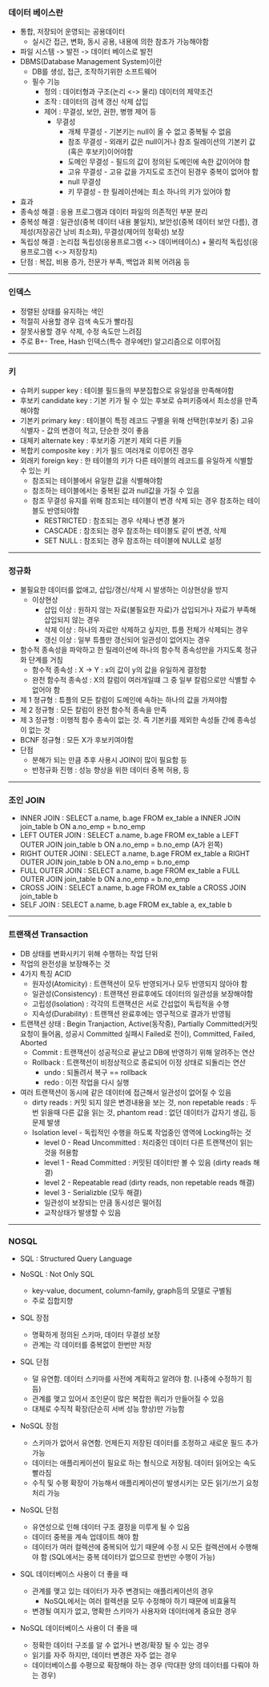 ### 데이터 베이스란
* 통합, 저장되어 운영되는 공용데이터
  * 실시간 접근, 변화, 동시 공용, 내용에 의한 참조가 가능해야함
* 파일 시스템 -> 발전 -> 데이터 베이스로 발전
* DBMS(Database Management System)이란
  * DB를 생성, 접근, 조작하기위한 소프트웨어
  * 필수 기능
    * 정의 : 데이터형과 구조(논리 <-> 물리) 데이터의 제약조건
    * 조작 : 데이터의 검색 갱신 삭제 삽입
    * 제어 : 무결성, 보안, 권한, 병행 제어 등
      * 무결성
        * 개체 무결성 - 기본키는 null이 올 수 없고 중복될 수 없음
        * 참조 무결성 - 외래키 값은 null이거나 참조 릴레이션의 기본키 값(혹은 후보키)이어야함
        * 도메인 무결성 - 필드의 값이 정의된 도메인에 속한 값이어야 함
        * 고유 무결성 - 고유 값을 가지도로 조건이 된경우 중복이 없어야 함
        * null 무결성 
        * 키 무결성 - 한 릴레이션에는 최소 하나의 키가 있어야 함 
 * 효과
  * 종속성 해결 : 응용 프로그램과 데이터 파일의 의존적인 부분 분리
  * 중복성 해결 : 일관성(중복 데이터 내용 불일치), 보안성(중복 데이터 보안 다름), 경제성(저장공간 낭비 최소화), 무결성(제어의 정확성) 보장
  * 독립성 해결 : 논리접 독립성(응용프로그램 <-> 데이버테이스) + 물리적 독립성(응용프로그램 <-> 저장장치)
 * 단점 : 복잡, 비용 증가, 전문가 부족, 백업과 회복 어려움 등
----

### 인덱스
* 정렬된 상태를 유지하는 색인
* 적절히 사용할 경우 검색 속도가 빨라짐
* 잘못사용할 경우 삭제, 수정 속도만 느려짐
* 주로 B+- Tree, Hash 인덱스(특수 경우에만) 알고리즘으로 이루어짐
----

### 키
* 슈퍼키 supper key : 테이블 필드들의 부분집합으로 유일성을 만족해야함
* 후보키 candidate key : 기본 키가 될 수 있는 후보로 슈퍼키중에서 최소성을 만족해야함
* 기본키 primary key : 테이블이 특정 레코드 구별을 위해 선택한(후보키 중) 고유 식별자 - 값의 변경이 적고, 단순한 것이 좋음
* 대체키 alternate key : 후보키중 기본키 제외 다른 키들
* 복합키 composite key : 키가 필드 여러개로 이루어진 경우
* 외래키 foreign key : 한 테이블의 키가 다른 테이블의 레코드를 유일하게 식별할 수 있는 키
  * 참조되는 테이블에서 유일한 값을 식별해야함
  * 참조하는 테이블에서는 중복된 값과 null값을 가질 수 있음
  * 참조 무결성 유지를 위해 참조되는 테이블이 변경 삭제 되는 경우 참조하는 테이블도 반영되야함
    * RESTRICTED : 참조되는 경우 삭제나 변경 불가
    * CASCADE : 참조되는 경우 참조하는 테이블도 같이 변경, 삭제
    * SET NULL : 참조되는 경우 참조하는 테이블에 NULL로 설정
----

### 정규화
* 불필요한 데이터를 없애고, 삽입/갱신/삭제 시 발생하는 이상현상을 방지
  * 이상현상
     * 삽입 이상 : 원하지 않는 자료(불필요한 자료)가 삽입되거나 자료가 부족해 삽입되지 않는 경우
     * 삭제 이상 : 하나의 자료만 삭제하고 싶지만, 튜플 전체가 삭제되는 경우
     * 갱신 이상 : 일부 튜플만 갱신되어 일관성이 없어지는 경우
* 함수적 종속성을 파악하고 한 릴레이션에 하나의 함수적 종속성만을 가지도록 정규화 단계를 거침
  * 함수적 종속성 : X -> Y : x의 값이 y의 값을 유일하게 결정함
  * 완전 함수적 종속성 : X의 칼럼이 여러개일떄 그 중 일부 칼럼으로만 식별할 수 없어야 함
* 제 1 졍규형 : 튜플의 모든 칼럼이 도메인에 속하는 하나의 값을 가져야함
* 제 2 정규형 : 모든 칼럼이 완전 함수적 종속을 만족
* 제 3 정규형 : 이행적 함수 종속이 없는 것. 즉 기본키를 제외한 속성들 간에 종속성이 없는 것
* BCNF 정규형 : 모든 X가 후보키여야함 
* 단점
  * 분해가 되는 만큼 추후 사용시 JOIN이 많이 필요함 등
  * 반정규화 진행 : 성능 향상을 위한 데이터 중복 허용, 등
  
 ----
 ### 조인 JOIN
 * INNER JOIN : SELECT a.name, b.age FROM ex_table a INNER JOIN join_table b ON a.no_emp = b.no_emp
 * LEFT OUTER JOIN : SELECT a.name, b.age FROM ex_table a LEFT OUTER JOIN join_table b ON a.no_emp = b.no_emp (A가 왼쪽)
 * RIGHT OUTER JOINI : SELECT a.name, b.age FROM ex_table a RIGHT OUTER JOIN join_table b ON a.no_emp = b.no_emp
 * FULL OUTER JOIN : SELECT a.name, b.age FROM ex_table a FULL OUTER JOIN join_table b ON a.no_emp = b.no_emp
 * CROSS JOIN : SELECT a.name, b.age FROM ex_table a CROSS JOIN join_table b
 * SELF JOIN : SELECT a.name, b.age FROM ex_table a, ex_table b
 
 ----
 ### 트랜잭션 Transaction
 * DB 상태를 변화시키기 위해 수행하는 작업 단위
 * 작업의 완전성을 보장해주는 것
  * 4가지 특징 ACID
    * 원자성(Atomicity) : 트랜잭션이 모두 반영되거나 모두 반영되지 않아야 함
    * 일관성(Consistency) : 트랜잭션 완료후에도 데이터의 일관성을 보장해야함
    * 고립성(Isolation) : 각각의 트랜잭션은 서로 간섭없이 독립적을 수행
    * 지속성(Durability) : 트랜잭션 완료후에는 영구적으로 결과가 반영됨
* 트랜잭션 상태 : Begin Tranjaction, Active(동작중), Partially Committed(커밋 요청이 들어옴, 성공시 Committed 실패시 Failed로 전이), Committed, Failed, Aborted
  * Commit : 트랜잭션이 성공적으로 끝났고 DB에 반영하기 위해 알려주는 연산
  * Rollback : 트랜잭션이 비정상적으로 종료되어 이정 상태로 되돌리는 연산
    * undo : 되돌려서 복구 == rollback
    * redo : 이전 작업을 다시 실행
* 여러 트랜잭션이 동시에 같은 데이터에 접근해서 일관성이 없어질 수 있음
  * dirty reads : 커밋 되지 않은 변경내용을 보는 것, non repetable reads : 두번 읽을때 다른 값을 읽는 것, phantom read : 없던 데이터가 갑자기 생김, 등 문제 발생
  * Isolation level - 독립적인 수행을 하도록 작업중인 영역에 Locking하는 것
    * level 0 - Read Uncommitted : 처리중인 데이터 다른 트랜잭션이 읽는 것을 허용함
    * level 1 - Read Committed : 커밋된 데이터만 볼 수 있음 (dirty reads 해결)
    * level 2 - Repeatable read (dirty reads, non repetable reads 해결)
    * level 3 - Serializble (모두 해결)
    * 일관성이 보장되는 만큼 동시성은 떨어짐
    * 교착상태가 발생할 수 있음
----
### NOSQL
* SQL : Structured Query Language
* NoSQL : Not Only SQL
  * key-value, document, column-family, graph등의 모델로 구별됨
  * 주로 집합지향

* SQL 장점
  * 명확하게 정의된 스키마, 데이터 무결성 보장
  * 관계는 각 데이터를 중복없이 한번만 저장
* SQL 단점
  * 덜 유연함. 데이터 스키마를 사전에 계획하고 알려야 함. (나중에 수정하기 힘듬)
  * 관계를 맺고 있어서 조인문이 많은 복잡한 쿼리가 만들어질 수 있음
  * 대체로 수직적 확장(단순히 서버 성능 향상)만 가능함

* NoSQL 장점
  * 스키마가 없어서 유연함. 언제든지 저장된 데이터를 조정하고 새로운 필드 추가 가능
  * 데이터는 애플리케이션이 필요로 하는 형식으로 저장됨. 데이터 읽어오는 속도 빨라짐
  * 수직 및 수평 확장이 가능해서 애플리케이션이 발생시키는 모든 읽기/쓰기 요청 처리 가능
* NoSQL 단점
  * 유연성으로 인해 데이터 구조 결정을 미루게 될 수 있음
  * 데이터 중복을 계속 업데이트 해야 함
  * 데이터가 여러 컬렉션에 중복되어 있기 때문에 수정 시 모든 컬렉션에서 수행해야 함 (SQL에서는 중복 데이터가 없으므로 한번만 수행이 가능)

* SQL 데이터베이스 사용이 더 좋을 때
  * 관계를 맺고 있는 데이터가 자주 변경되는 애플리케이션의 경우
    * NoSQL에서는 여러 컬렉션을 모두 수정해야 하기 때문에 비효율적
  * 변경될 여지가 없고, 명확한 스키마가 사용자와 데이터에게 중요한 경우

* NoSQL 데이터베이스 사용이 더 좋을 때
  * 정확한 데이터 구조를 알 수 없거나 변경/확장 될 수 있는 경우
  * 읽기를 자주 하지만, 데이터 변경은 자주 없는 경우
  * 데이터베이스를 수평으로 확장해야 하는 경우 (막대한 양의 데이터를 다뤄야 하는 경우)
